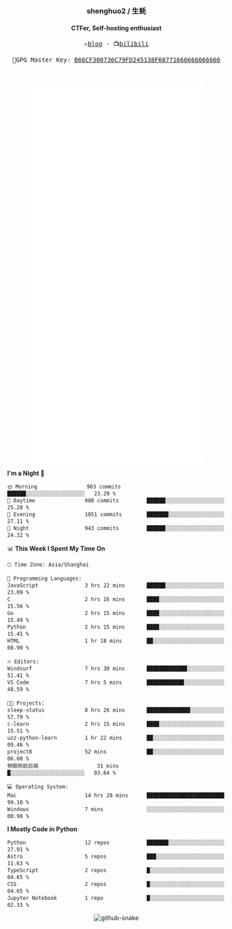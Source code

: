 <h3 align="center"> shenghuo2 / 生蚝 </h3>
<h4 align="center" >CTFer, Self-hosting enthusiast</h3>


<p align="center">
  <samp>
    ✍️<a href="https://blog.shenghuo2.top/">blog</a> -
    📺<a href="https://space.bilibili.com/85894935">bilibili</a>
  </samp>
</p>
<p align="center">
  <samp>
     🔐GPG Master Key: <a align="center" href="https://github.com/shenghuo2.gpg">B66CF308736C79FD245138F68771666666666666</a>
  </samp>
</p>
<br>
<p align="center">
  <a href="https://github.com/shenghuo2">
    <img width="400" align="top" src="https://github.com/shenghuo2/shenghuo2/blob/main/metrics.left.svg" />
  </a>
  <a href="https://github.com/shenghuo2">
    <img width="400" align="top" src="https://github.com/shenghuo2/shenghuo2/blob/main/metrics.right.svg" />
  </a>
</p>


<!--START_SECTION:waka-->
**I'm a Night 🦉** 

```text
🌞 Morning                903 commits         ██████░░░░░░░░░░░░░░░░░░░   23.29 % 
🌆 Daytime                980 commits         ██████░░░░░░░░░░░░░░░░░░░   25.28 % 
🌃 Evening                1051 commits        ███████░░░░░░░░░░░░░░░░░░   27.11 % 
🌙 Night                  943 commits         ██████░░░░░░░░░░░░░░░░░░░   24.32 % 
```


📊 **This Week I Spent My Time On** 

```text
🕑︎ Time Zone: Asia/Shanghai

💬 Programming Languages: 
JavaScript               3 hrs 22 mins       ██████░░░░░░░░░░░░░░░░░░░   23.09 % 
C                        2 hrs 16 mins       ████░░░░░░░░░░░░░░░░░░░░░   15.56 % 
Go                       2 hrs 15 mins       ████░░░░░░░░░░░░░░░░░░░░░   15.49 % 
Python                   2 hrs 15 mins       ████░░░░░░░░░░░░░░░░░░░░░   15.41 % 
HTML                     1 hr 18 mins        ██░░░░░░░░░░░░░░░░░░░░░░░   08.90 % 

🔥 Editors: 
Windsurf                 7 hrs 30 mins       █████████████░░░░░░░░░░░░   51.41 % 
VS Code                  7 hrs 5 mins        ████████████░░░░░░░░░░░░░   48.59 % 

🐱‍💻 Projects: 
sleep-status             8 hrs 26 mins       ██████████████░░░░░░░░░░░   57.79 % 
c-learn                  2 hrs 15 mins       ████░░░░░░░░░░░░░░░░░░░░░   15.51 % 
uzz-python-learn         1 hr 22 mins        ██░░░░░░░░░░░░░░░░░░░░░░░   09.46 % 
project8                 52 mins             ██░░░░░░░░░░░░░░░░░░░░░░░   06.00 % 
物联网前后端                   31 mins             █░░░░░░░░░░░░░░░░░░░░░░░░   03.64 % 

💻 Operating System: 
Mac                      14 hrs 28 mins      █████████████████████████   99.10 % 
Windows                  7 mins              ░░░░░░░░░░░░░░░░░░░░░░░░░   00.90 % 
```

**I Mostly Code in Python** 

```text
Python                   12 repos            ███████░░░░░░░░░░░░░░░░░░   27.91 % 
Astro                    5 repos             ███░░░░░░░░░░░░░░░░░░░░░░   11.63 % 
TypeScript               2 repos             █░░░░░░░░░░░░░░░░░░░░░░░░   04.65 % 
CSS                      2 repos             █░░░░░░░░░░░░░░░░░░░░░░░░   04.65 % 
Jupyter Notebook         1 repo              █░░░░░░░░░░░░░░░░░░░░░░░░   02.33 % 
```




<!--END_SECTION:waka-->


<div align="center">
  <picture>
    <source media="(prefers-color-scheme: dark)" srcset="https://gist.githubusercontent.com/shenghuo2/bfce20b14ab0484cef03bae6e60e0b3a/raw/github-snake-dark.svg" />
    <source media="(prefers-color-scheme: light)" srcset="https://gist.githubusercontent.com/shenghuo2/bfce20b14ab0484cef03bae6e60e0b3a/raw/github-snake.svg" />
    <img alt="github-snake" src="https://gist.githubusercontent.com/shenghuo2/bfce20b14ab0484cef03bae6e60e0b3a/raw/github-snake.svg" />
  </picture>
</div>

<!--
**shenghuo2/shenghuo2** is a ✨ _special_ ✨ repository because its `README.md` (this file) appears on your GitHub profile.

Here are some ideas to get you started:

- 🔭 I’m currently working on ...
- 🌱 I’m currently learning ...
- 👯 I’m looking to collaborate on ...
- 🤔 I’m looking for help with ...
- 💬 Ask me about ...
- 📫 How to reach me: ...
- 😄 Pronouns: ...
- ⚡ Fun fact: ...
-->
